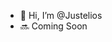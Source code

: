 - 👋 Hi, I’m @Justelios
- 🔜 Coming Soon

<!---
Justelios/Justelios is a ✨ special ✨ repository because its `README.md` (this file) appears on your GitHub profile.
You can click the Preview link to take a look at your changes.
--->
